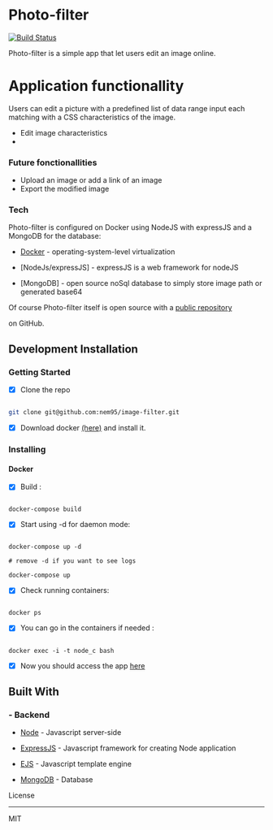 
# Photo-filter



[![Build Status](https://travis-ci.org/joemccann/dillinger.svg?branch=master)](https://travis-ci.org/joemccann/dillinger)



Photo-filter is a simple app that let users edit an image online.



# Application functionallity


Users can edit a picture with a predefined list of data range input each matching with a CSS characteristics of the image.


- Edit image characteristics
-
### Future fonctionallities
- Upload an image or add a link of an image
- Export the modified image



### Tech



Photo-filter is configured on Docker using NodeJS with expressJS and a MongoDB for the database:


* [Docker] - operating-system-level virtualization

* [NodeJs/expressJS] - expressJS is a web framework for nodeJS

* [MongoDB] - open source noSql database to simply store image path or generated base64


Of course Photo-filter itself is open source with a [public repository](https://github.com/nem95/image-filter)

on GitHub.



## Development Installation


### Getting Started



- [x] Clone the repo

```sh

git clone git@github.com:nem95/image-filter.git

```
- [x] Download docker [(here)](https://docs.docker.com/) and install it.




### Installing


#### Docker



- [x] Build :

```

docker-compose build

```

- [x] Start using -d for daemon mode:

```

docker-compose up -d

# remove -d if you want to see logs

docker-compose up

```


- [x] Check running containers:

```

docker ps

```



- [x] You can go in the containers if needed :


```

docker exec -i -t node_c bash

```


  - [x] Now you should access the app [here](localhost:8080)


## Built With



###  - Backend

*  [Node](https://nodejs.org/) - Javascript server-side

*  [ExpressJS](https://expressjs.com/) - Javascript framework for creating Node application

*  [EJS](https://ejs.co/) - Javascript template engine

*  [MongoDB](https://www.mongodb.com/) - Database



License

----



MIT



[Docker]: <https://www.docker.com/>

[Symfony]: <https://symfony.com/>

[public repository]: <https://github.com/nem95/image-filter>
